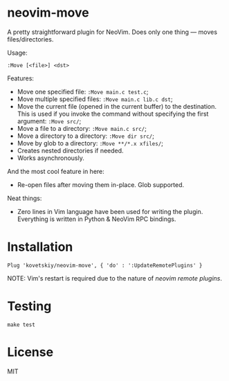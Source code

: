 # neovim-move

A pretty straightforward plugin for NeoVim. Does only one thing — moves files/directories.

Usage:
```
:Move [<file>] <dst>
```

Features:
* Move one specified file: `:Move main.c test.c`;
* Move multiple specified files: `:Move main.c lib.c dst`;
* Move the current file (opened in the current buffer) to the destination. This is used if you invoke the command without
    specifying the first argument: `:Move src/`;
* Move a file to a directory: `:Move main.c src/`;
* Move a directory to a directory: `:Move dir src/`;
* Move by glob to a directory: `:Move **/*.x xfiles/`;
* Creates nested directories if needed.
* Works asynchronously.

And the most cool feature in here:
* Re-open files after moving them in-place. Glob supported.

Neat things:
* Zero lines in Vim language have been used for writing the plugin. Everything is written in Python & NeoVim RPC
    bindings.

# Installation

```
Plug 'kovetskiy/neovim-move', { 'do' : ':UpdateRemotePlugins' }
```

NOTE: Vim's restart is required due to the nature of _neovim remote plugins_.

# Testing

```
make test
```

# License

MIT
